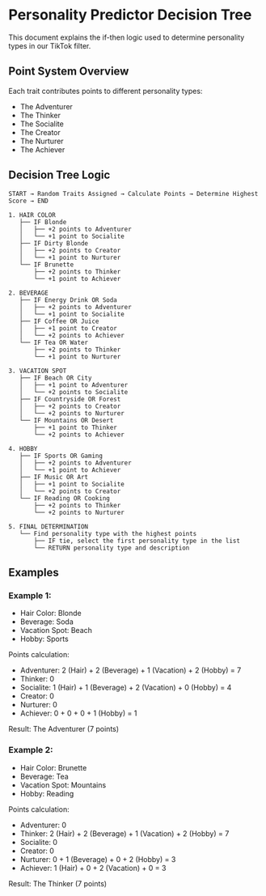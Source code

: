 # Personality Predictor Decision Tree

This document explains the if-then logic used to determine personality types in our TikTok filter.

## Point System Overview

Each trait contributes points to different personality types:
- The Adventurer
- The Thinker
- The Socialite
- The Creator
- The Nurturer
- The Achiever

## Decision Tree Logic

```
START → Random Traits Assigned → Calculate Points → Determine Highest Score → END

1. HAIR COLOR
   ├── IF Blonde
   │   ├── +2 points to Adventurer
   │   └── +1 point to Socialite
   ├── IF Dirty Blonde
   │   ├── +2 points to Creator
   │   └── +1 point to Nurturer
   └── IF Brunette
       ├── +2 points to Thinker
       └── +1 point to Achiever

2. BEVERAGE
   ├── IF Energy Drink OR Soda
   │   ├── +2 points to Adventurer
   │   └── +1 point to Socialite
   ├── IF Coffee OR Juice
   │   ├── +1 point to Creator
   │   └── +2 points to Achiever
   └── IF Tea OR Water
       ├── +2 points to Thinker
       └── +1 point to Nurturer

3. VACATION SPOT
   ├── IF Beach OR City
   │   ├── +1 point to Adventurer
   │   └── +2 points to Socialite
   ├── IF Countryside OR Forest
   │   ├── +2 points to Creator
   │   └── +2 points to Nurturer
   └── IF Mountains OR Desert
       ├── +1 point to Thinker
       └── +2 points to Achiever

4. HOBBY
   ├── IF Sports OR Gaming
   │   ├── +2 points to Adventurer
   │   └── +1 point to Achiever
   ├── IF Music OR Art
   │   ├── +1 point to Socialite
   │   └── +2 points to Creator
   └── IF Reading OR Cooking
       ├── +2 points to Thinker
       └── +2 points to Nurturer

5. FINAL DETERMINATION
   └── Find personality type with the highest points
       ├── IF tie, select the first personality type in the list
       └── RETURN personality type and description
```

## Examples

### Example 1:
- Hair Color: Blonde
- Beverage: Soda
- Vacation Spot: Beach
- Hobby: Sports

Points calculation:
- Adventurer: 2 (Hair) + 2 (Beverage) + 1 (Vacation) + 2 (Hobby) = 7
- Thinker: 0
- Socialite: 1 (Hair) + 1 (Beverage) + 2 (Vacation) + 0 (Hobby) = 4
- Creator: 0
- Nurturer: 0
- Achiever: 0 + 0 + 0 + 1 (Hobby) = 1

Result: The Adventurer (7 points)

### Example 2:
- Hair Color: Brunette
- Beverage: Tea
- Vacation Spot: Mountains
- Hobby: Reading

Points calculation:
- Adventurer: 0
- Thinker: 2 (Hair) + 2 (Beverage) + 1 (Vacation) + 2 (Hobby) = 7
- Socialite: 0
- Creator: 0
- Nurturer: 0 + 1 (Beverage) + 0 + 2 (Hobby) = 3
- Achiever: 1 (Hair) + 0 + 2 (Vacation) + 0 = 3

Result: The Thinker (7 points) 
